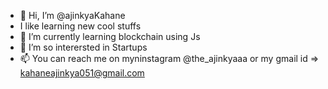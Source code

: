- 👋 Hi, I’m @ajinkyaKahane
- I like learning new cool stuffs
- 🌱 I’m currently learning blockchain using Js
- 💞️ I’m so interersted in Startups
- 📫 You can reach me on myninstagram @the_ajinkyaaa or my gmail id => kahaneajinkya051@gmail.com

<!---
ajinkyaKahane/ajinkyaKahane is a ✨ special ✨ repository because its `README.md` (this file) appears on your GitHub profile.
You can click the Preview link to take a look at your changes.
--->
